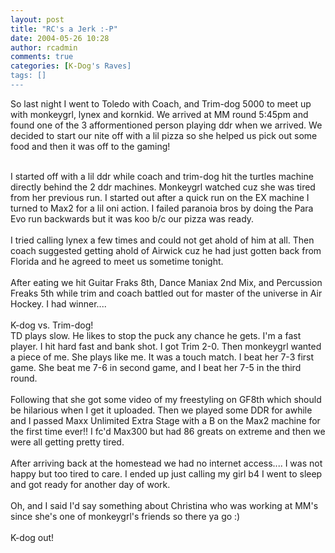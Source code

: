 ```yaml
---
layout: post
title: "RC's a Jerk :-P"
date: 2004-05-26 10:28
author: rcadmin
comments: true
categories: [K-Dog's Raves]
tags: []
---
```

So last night I went to Toledo with Coach, and Trim-dog 5000 to meet up with monkeygrl, lynex and kornkid.  We arrived at MM round 5:45pm and found one of the 3 afformentioned person playing ddr when we arrived.  We decided to start our nite off with a lil pizza so she helped us pick out some food and then it was off to the gaming!
<br />

<br />
I started off with a lil ddr while coach and trim-dog hit the turtles machine directly behind the 2 ddr machines.  Monkeygrl watched cuz she was tired from her previous run.  I started out after a quick run on the EX machine I turned to Max2 for a lil oni action.  I failed paranoia bros by doing the Para Evo run backwards but it was koo b/c our pizza was ready.
<br />

<br />
I tried calling lynex a few times and could not get ahold of him at all.  Then coach suggested getting ahold of Airwick cuz he had just gotten back from Florida and he agreed to meet us sometime tonight.
<br />

<br />
After eating we hit Guitar Fraks 8th, Dance Maniax 2nd Mix, and Percussion Freaks 5th while trim and coach battled out for master of the universe in Air Hockey.  I had winner....
<br />

<br />
K-dog vs. Trim-dog!
<br />
TD plays slow.  He likes to stop the puck any chance he gets.  I'm a fast player.  I hit hard fast and bank shot.  I got Trim 2-0.  Then monkeygrl wanted a piece of me.  She plays like me.  It was a touch match.  I beat her 7-3 first game.  She beat me 7-6 in second game, and I beat her 7-5 in the third round.
<br />

<br />
Following that she got some video of my freestyling on GF8th which should be hilarious when I get it uploaded.  Then we played some DDR for awhile and I passed Maxx Unlimited Extra Stage with a B on the Max2 machine for the first time ever!! I fc'd Max300 but had 86 greats on extreme and then we were all getting pretty tired.
<br />

<br />
After arriving back at the homestead we had no internet access....  I was not happy but too tired to care.  I ended up just calling my girl b4 I went to sleep and got ready for another day of work.
<br />

<br />
Oh, and I said I'd say something about Christina who was working at MM's since she's one of monkeygrl's friends so there ya go :)
<br />

<br />
K-dog out!

